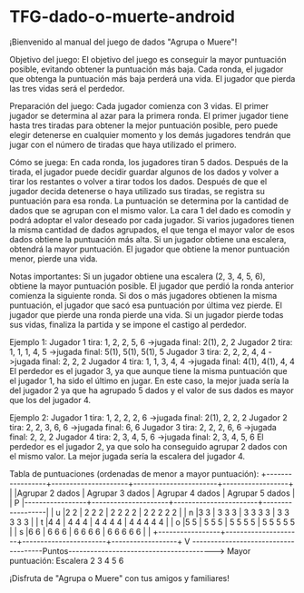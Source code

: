 # TFG-dado-o-muerte-android
¡Bienvenido al manual del juego de dados "Agrupa o Muere"!

Objetivo del juego:
El objetivo del juego es conseguir la mayor puntuación posible, evitando obtener la puntuación 
más baja. Cada ronda, el jugador que obtenga la puntuación más baja perderá una vida. El 
jugador que pierda las tres vidas será el perdedor.

Preparación del juego:
Cada jugador comienza con 3 vidas.
El primer jugador se determina al azar para la primera ronda.
El primer jugador tiene hasta tres tiradas para obtener la mejor puntuación posible, pero 
puede elegir detenerse en cualquier momento y los demás jugadores tendrán que jugar con el 
número de tiradas que haya utilizado el primero.

Cómo se juega:
En cada ronda, los jugadores tiran 5 dados.
Después de la tirada, el jugador puede decidir guardar algunos de los dados y volver a tirar los 
restantes o volver a tirar todos los dados.
Después de que el jugador decida detenerse o haya utilizado sus tiradas, se registra su 
puntuación para esa ronda.
La puntuación se determina por la cantidad de dados que se agrupan con el mismo valor.
La cara 1 del dado es comodín y podrá adoptar el valor deseado por cada jugador.
Si varios jugadores tienen la misma cantidad de dados agrupados, el que tenga el mayor valor 
de esos dados obtiene la puntuación más alta.
Si un jugador obtiene una escalera, obtendrá la mayor puntuación.
El jugador que obtiene la menor puntuación menor, pierde una vida.

Notas importantes:
Si un jugador obtiene una escalera (2, 3, 4, 5, 6), obtiene la mayor puntuación posible. 
El jugador que perdió la ronda anterior comienza la siguiente ronda.
Si dos o más jugadores obtienen la misma puntuación, el jugador que sacó esa puntuación por 
última vez pierde.
El jugador que pierde una ronda pierde una vida. Si un jugador pierde todas sus vidas, finaliza 
la partida y se impone el castigo al perdedor.

Ejemplo 1:
Jugador 1 tira: 1, 2, 2, 5, 6 ->jugada final: 2(1), 2, 2
Jugador 2 tira: 1, 1, 1, 4, 5 ->jugada final: 5(1), 5(1), 5(1), 5
Jugador 3 tira: 2, 2, 2, 4, 4 ->jugada final: 2, 2, 2
Jugador 4 tira: 1, 1, 3, 4, 4 ->jugada final: 4(1), 4(1), 4, 4
El perdedor es el jugador 3, ya que aunque tiene la misma puntuación que el jugador 1, ha sido 
el último en jugar. 
En este caso, la mejor juada sería la del jugador 2 ya que ha agrupado 5 dados y el valor de sus 
dados es mayor que los del jugador 4.

Ejemplo 2:
Jugador 1 tira: 1, 2, 2, 2, 6 ->jugada final: 2(1), 2, 2, 2
Jugador 2 tira: 2, 2, 3, 6, 6 ->jugada final: 6, 6
Jugador 3 tira: 2, 2, 2, 6, 6 ->jugada final: 2, 2, 2
Jugador 4 tira: 2, 3, 4, 5, 6 ->jugada final: 2, 3, 4, 5, 6
El perdedor es el jugador 2, ya que solo ha conseguido agrupar 2 dados con el mismo valor.
La mejor jugada sería la escalera del jugador 4.

Tabla de puntuaciones (ordenadas de menor a mayor puntuación):
+-----------------+---------------------+-----------------------+------------------+ |
|Agrupar 2 dados  |  Agrupar 3 dados    |  Agrupar 4 dados      |  Agrupar 5 dados | | P
|-----------------+---------------------+-----------------------+------------------| | u
|2 2              |  2 2 2              |  2 2 2 2              |  2 2 2 2 2       | | n
|3 3              |  3 3 3              |  3 3 3 3              |  3 3 3 3 3       | | t
|4 4              |  4 4 4              |  4 4 4 4              |  4 4 4 4 4       | | o
|5 5              |  5 5 5              |  5 5 5 5              |  5 5 5 5 5       | | s
|6 6              |  6 6 6              |  6 6 6 6              |  6 6 6 6 6       | | 
+-----------------+---------------------+-----------------------+------------------+ V
-------------------------------------Puntos---------------------------------------->
Mayor puntuación: Escalera 2 3 4 5 6

¡Disfruta de "Agrupa o Muere" con tus amigos y familiares!

